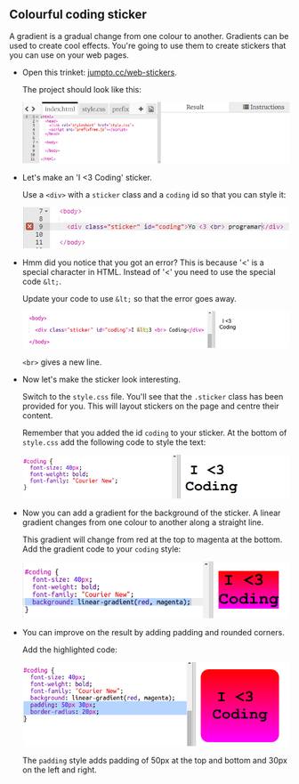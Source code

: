 ## Colourful coding sticker

A gradient is a gradual change from one colour to another. Gradients can be used to create cool effects. You're going to use them to create stickers that you can use on your web pages.

+ Open this trinket: <a href="http://jumpto.cc/web-stickers" target="_blank">jumpto.cc/web-stickers</a>.
    
    The project should look like this:
    
    ![captura de pantalla](images/stickers-starter.png)

+ Let's make an 'I <3 Coding' sticker.
    
    Use a `<div>` with a `sticker` class and a `coding` id so that you can style it:
    
    ![captura de pantalla](images/stickers-coding-error.png)

+ Hmm did you notice that you got an error? This is because '<' is a special character in HTML. Instead of '<' you need to use the special code `&lt;`.
    
    Update your code to use `&lt;` so that the error goes away.
    
    ![captura de pantalla](images/stickers-coding-fixed.png)
    
    `<br>` gives a new line.

+ Now let's make the sticker look interesting.
    
    Switch to the `style.css` file. You'll see that the `.sticker` class has been provided for you. This will layout stickers on the page and centre their content.
    
    Remember that you added the id `coding` to your sticker. At the bottom of `style.css` add the following code to style the text:
    
    ![captura de pantalla](images/stickers-coding-font.png)

+ Now you can add a gradient for the background of the sticker. A linear gradient changes from one colour to another along a straight line.
    
    This gradient will change from red at the top to magenta at the bottom. Add the gradient code to your `coding` style:
    
    ![captura de pantalla](images/stickers-coding-gradient.png)

+ You can improve on the result by adding padding and rounded corners.
    
    Add the highlighted code:
    
    ![captura de pantalla](images/stickers-coding-padding.png)
    
    The `padding` style adds padding of 50px at the top and bottom and 30px on the left and right.